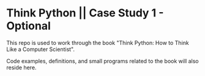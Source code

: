 Think Python || Case Study 1 - Optional 
=======================

This repo is used to work through the book "Think Python: How to Think Like a
Computer Scientist".  

Code examples, definitions, and small programs related to the book will also
reside here.



